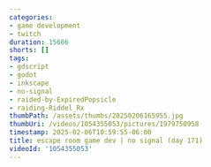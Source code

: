 ```yaml
---
categories:
- game development
- twitch
duration: 15606
shorts: []
tags:
- gdscript
- godot
- inkscape
- no-signal
- raided-by-ExpiredPopsicle
- raiding-Riddel_Rx
thumbPath: /assets/thumbs/20250206165955.jpg
thumbUri: /videos/1054355053/pictures/1979750958
timestamp: 2025-02-06T10:59:55-06:00
title: escape room game dev | no signal (day 171)
videoId: '1054355053'
---
```

